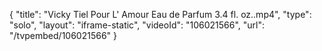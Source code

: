 {
    "title": "Vicky Tiel Pour L' Amour Eau de Parfum 3.4 fl. oz..mp4",
    "type": "solo",
    "layout": "iframe-static",
    "videoId": "106021566",
    "url": "\/tvpembed\/106021566"
}